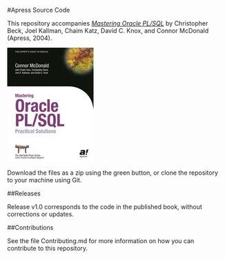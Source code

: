 #Apress Source Code

This repository accompanies [*Mastering Oracle PL/SQL*](http://www.apress.com/9781590592175) by Christopher Beck, Joel Kallman, Chaim Katz, David C. Knox, and Connor McDonald (Apress, 2004).

![Cover image](9781590592175.jpg)

Download the files as a zip using the green button, or clone the repository to your machine using Git.

##Releases

Release v1.0 corresponds to the code in the published book, without corrections or updates.

##Contributions

See the file Contributing.md for more information on how you can contribute to this repository.

